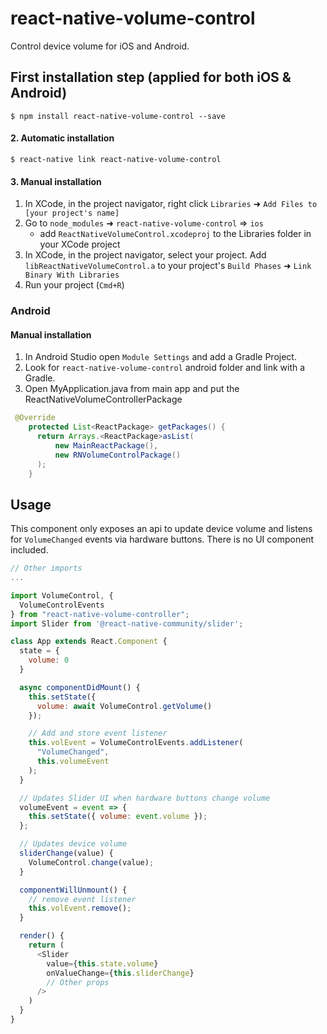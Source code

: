 # react-native-volume-control

Control device volume for iOS and Android.

## First installation step (applied for both iOS & Android)

`$ npm install react-native-volume-control --save`

#### 2. Automatic installation

`$ react-native link react-native-volume-control`

#### 3. Manual installation

1. In XCode, in the project navigator, right click `Libraries` ➜ `Add Files to [your project's name]`
2. Go to `node_modules` ➜ `react-native-volume-control` => `ios`
   - add `ReactNativeVolumeControl.xcodeproj` to the Libraries folder in your XCode project
3. In XCode, in the project navigator, select your project. Add `libReactNativeVolumeControl.a` to your project's `Build Phases` ➜ `Link Binary With Libraries`
4. Run your project (`Cmd+R`)

### Android

#### Manual installation

1. In Android Studio open `Module Settings` and add a Gradle Project.
2. Look for `react-native-volume-control` android folder and link with a Gradle.
3. Open MyApplication.java from main app and put the ReactNativeVolumeControllerPackage

```java
 @Override
    protected List<ReactPackage> getPackages() {
      return Arrays.<ReactPackage>asList(
          new MainReactPackage(),
          new RNVolumeControlPackage()
      );
    }
```

## Usage

This component only exposes an api to update device volume and listens for `VolumeChanged` events via hardware buttons. There is no UI component included.

```javascript
// Other imports
...

import VolumeControl, {
  VolumeControlEvents
} from "react-native-volume-controller";
import Slider from '@react-native-community/slider';

class App extends React.Component {
  state = {
    volume: 0
  }

  async componentDidMount() {
    this.setState({
      volume: await VolumeControl.getVolume()
    });

    // Add and store event listener
    this.volEvent = VolumeControlEvents.addListener(
      "VolumeChanged",
      this.volumeEvent
    );
  }

  // Updates Slider UI when hardware buttons change volume
  volumeEvent = event => {
    this.setState({ volume: event.volume });
  };

  // Updates device volume
  sliderChange(value) {
    VolumeControl.change(value);
  }

  componentWillUnmount() {
    // remove event listener
    this.volEvent.remove();
  }

  render() {
    return (
      <Slider
        value={this.state.volume}
        onValueChange={this.sliderChange}
        // Other props
      />
    )
  }
}
```
